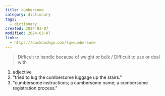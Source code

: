 ```yaml
---
title: cumbersome
category: dictionary
tags:
  - dictionary
created: 2024-03-07
modified: 2024-03-07
links:
  - https://duckduckgo.com/?q=cumbersome
---
```


>Difficult to handle because of weight or bulk / Difficult to use or deal with

1. adjective
2. "tried to lug the cumbersome luggage up the stairs."
3. "cumbersome instructions; a cumbersome name; a cumbersome registration process."
